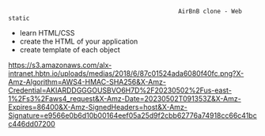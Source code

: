                                                     AirBnB clone - Web static
* learn HTML/CSS
* create the HTML of your application
* create template of each object

https://s3.amazonaws.com/alx-intranet.hbtn.io/uploads/medias/2018/6/87c01524ada6080f40fc.png?X-Amz-Algorithm=AWS4-HMAC-SHA256&X-Amz-Credential=AKIARDDGGGOUSBVO6H7D%2F20230502%2Fus-east-1%2Fs3%2Faws4_request&X-Amz-Date=20230502T091353Z&X-Amz-Expires=86400&X-Amz-SignedHeaders=host&X-Amz-Signature=e9566e0b6d10b00164eef05a25d9f2cbb62776a74918cc66c41bcc446dd07200

